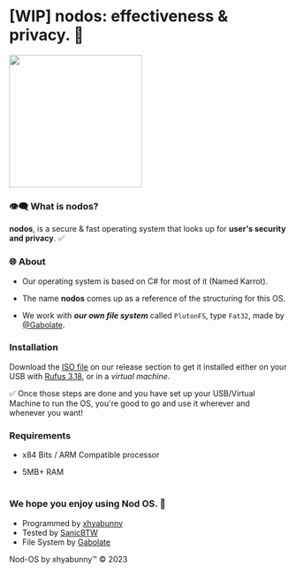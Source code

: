 # [WIP] nodos: effectiveness & privacy. 🧪

<div style="display:flex">
 <img src="https://github-production-user-asset-6210df.s3.amazonaws.com/106491722/247286214-f99786c9-a70e-47ba-8557-d4577cee8260.png" height="240px"/>
</div>

### 👁‍🗨 What is nodos?
**nodos**, is a secure & fast operating system that looks up for **user's security and privacy**. ✅

### 🌐 About
- Our operating system is based on C# for most of it (Named Karrot).

- The name **nodos** comes up as a reference of the structuring for this OS.

- We work with ***our own file system*** called ``PlutonFS``, type ``Fat32``, made by [@Gabolate](https://github.com/Gabolate).

### Installation 
Download the [ISO file](https://github.com/xhyabunny/nodOS/releases/download/latest/nodos.iso) on our release section to get it installed either on your USB with [Rufus 3.18](https://github.com/pbatard/rufus/releases/download/v3.18/rufus-3.18.exe), or in a *virtual machine*.

✅ Once those steps are done and you have set up your USB/Virtual Machine to run the OS, you're good to go and use it wherever and whenever you want!

### Requirements
- x84 Bits / ARM Compatible processor

- 5MB+ RAM
#
### We hope you enjoy using Nod OS. 💝
- Programmed by [xhyabunny](https://github.com/xhyabunny)
- Tested by [SanicBTW](https://github.com/SanicBTW)
- File System by [Gabolate](https://github.com/Gabolate)

Nod-OS by xhyabunny™ © 2023
